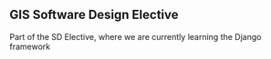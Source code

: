 ## GIS Software Design Elective
Part of the SD Elective, where we are currently learning the Django framework
